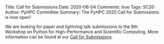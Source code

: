 Title: Call for Submissions
Date: 2020-06-04
Comments: true
Tags: SC20
Author: PyHPC Committee
Summary: The PyHPC 2020 Call for Submissions is now open!

We are looking for paper and lightning talk submissions to the 9th Workshop on Python for High-Performance and Scientific Computing. More information can be found at our [Call for Submissions](/submissions).
